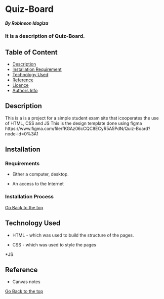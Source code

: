 # Quiz-Board
##### By Robinson Idagiza
### It is a description of Quiz-Board.

## Table of Content

+ [Description](#description)
+ [Installation Requirement](#Installation)
+ [Technology Used](#technology-used)
+ [Reference](#reference)
+ [Licence](#licence)
+ [Authors Info](#author-Info)

## Description
<p>This is  a is a project for a simple student exam site that icooperates the use of HTML, CSS and JS
This is the design template done using figma https://www.figma.com/file/fKGAz06cCQC8ECyR5A5PdN/Quiz-Board?node-id=0%3A1</p>


## Installation


### Requirements

* Either a computer, desktop.

* An access to the Internet

### Installation Process

[Go Back to the top](#Quiz-Board)

## Technology Used
* HTML - which was used to build the structure of the pages.

* CSS - which was used to style the pages

*JS 

## Reference
* Canvas notes

[Go Back to the top](#Quiz-Board)
